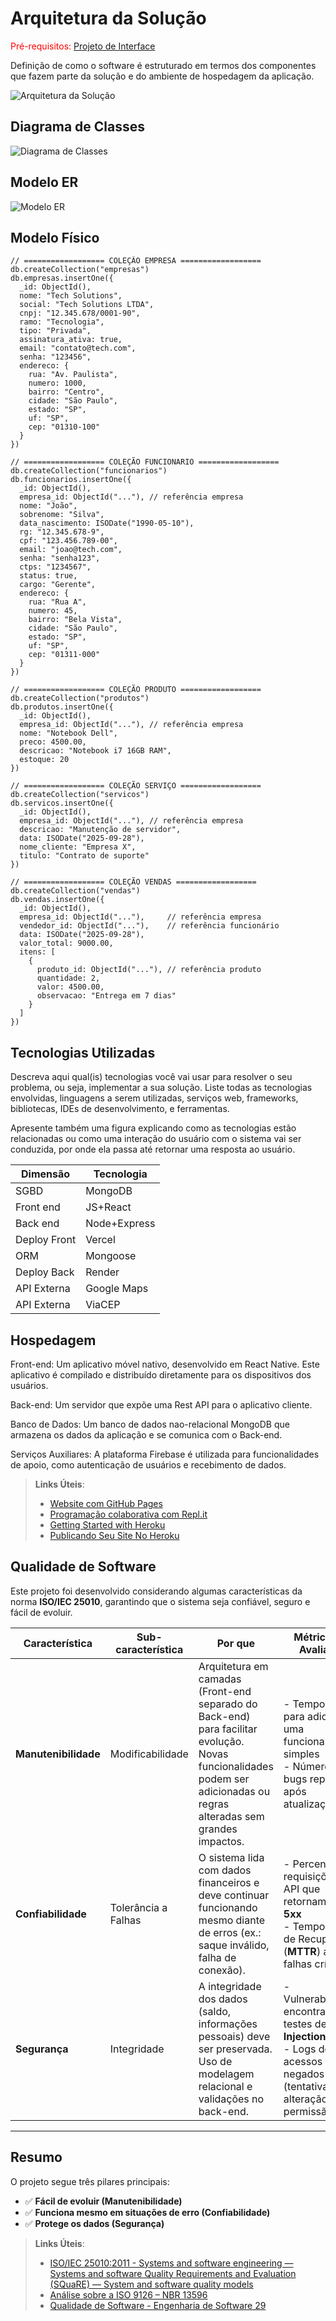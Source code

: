 # Arquitetura da Solução

<span style="color:red">Pré-requisitos: <a href="3-Projeto de Interface.md"> Projeto de Interface</a></span>

Definição de como o software é estruturado em termos dos componentes que fazem parte da solução e do ambiente de hospedagem da aplicação.

![Arquitetura da Solução](img/02-mob-arch.png)

## Diagrama de Classes

![Diagrama de Classes](img/Diagrama_Classe.png)

## Modelo ER

![Modelo ER](img/Modelo_ER1.png)

## Modelo Físico

```
// ================== COLEÇÃO EMPRESA ==================
db.createCollection("empresas")
db.empresas.insertOne({
  _id: ObjectId(),
  nome: "Tech Solutions",
  social: "Tech Solutions LTDA",
  cnpj: "12.345.678/0001-90",
  ramo: "Tecnologia",
  tipo: "Privada",
  assinatura_ativa: true,
  email: "contato@tech.com",
  senha: "123456",
  endereco: {
    rua: "Av. Paulista",
    numero: 1000,
    bairro: "Centro",
    cidade: "São Paulo",
    estado: "SP",
    uf: "SP",
    cep: "01310-100"
  }
})

// ================== COLEÇÃO FUNCIONARIO ==================
db.createCollection("funcionarios")
db.funcionarios.insertOne({
  _id: ObjectId(),
  empresa_id: ObjectId("..."), // referência empresa
  nome: "João",
  sobrenome: "Silva",
  data_nascimento: ISODate("1990-05-10"),
  rg: "12.345.678-9",
  cpf: "123.456.789-00",
  email: "joao@tech.com",
  senha: "senha123",
  ctps: "1234567",
  status: true,
  cargo: "Gerente",
  endereco: {
    rua: "Rua A",
    numero: 45,
    bairro: "Bela Vista",
    cidade: "São Paulo",
    estado: "SP",
    uf: "SP",
    cep: "01311-000"
  }
})

// ================== COLEÇÃO PRODUTO ==================
db.createCollection("produtos")
db.produtos.insertOne({
  _id: ObjectId(),
  empresa_id: ObjectId("..."), // referência empresa
  nome: "Notebook Dell",
  preco: 4500.00,
  descricao: "Notebook i7 16GB RAM",
  estoque: 20
})

// ================== COLEÇÃO SERVIÇO ==================
db.createCollection("servicos")
db.servicos.insertOne({
  _id: ObjectId(),
  empresa_id: ObjectId("..."), // referência empresa
  descricao: "Manutenção de servidor",
  data: ISODate("2025-09-28"),
  nome_cliente: "Empresa X",
  titulo: "Contrato de suporte"
})

// ================== COLEÇÃO VENDAS ==================
db.createCollection("vendas")
db.vendas.insertOne({
  _id: ObjectId(),
  empresa_id: ObjectId("..."),     // referência empresa
  vendedor_id: ObjectId("..."),    // referência funcionário
  data: ISODate("2025-09-28"),
  valor_total: 9000.00,
  itens: [
    {
      produto_id: ObjectId("..."), // referência produto
      quantidade: 2,
      valor: 4500.00,
      observacao: "Entrega em 7 dias"
    }
  ]
})
```
## Tecnologias Utilizadas

Descreva aqui qual(is) tecnologias você vai usar para resolver o seu problema, ou seja, implementar a sua solução. Liste todas as tecnologias envolvidas, linguagens a serem utilizadas, serviços web, frameworks, bibliotecas, IDEs de desenvolvimento, e ferramentas.

Apresente também uma figura explicando como as tecnologias estão relacionadas ou como uma interação do usuário com o sistema vai ser conduzida, por onde ela passa até retornar uma resposta ao usuário.

| **Dimensão**   | **Tecnologia**  |
| ---            | ---             |
| SGBD           | MongoDB         |
| Front end      | JS+React        |
| Back end       | Node+Express    |
| Deploy Front   | Vercel          |
| ORM            | Mongoose        |
| Deploy Back    | Render          |
| API Externa    | Google Maps     |
| API Externa    | ViaCEP          |

## Hospedagem

Front-end: Um aplicativo móvel nativo, desenvolvido em React Native. Este aplicativo é compilado e distribuído diretamente para os dispositivos dos usuários.

Back-end: Um servidor que expõe uma Rest API para o aplicativo cliente.

Banco de Dados: Um banco de dados nao-relacional MongoDB que armazena os dados da aplicação e se comunica com o Back-end.

Serviços Auxiliares: A plataforma Firebase é utilizada para funcionalidades de apoio, como autenticação de usuários e recebimento de dados.

> **Links Úteis**:
>
> - [Website com GitHub Pages](https://pages.github.com/)
> - [Programação colaborativa com Repl.it](https://repl.it/)
> - [Getting Started with Heroku](https://devcenter.heroku.com/start)
> - [Publicando Seu Site No Heroku](http://pythonclub.com.br/publicando-seu-hello-world-no-heroku.html)

## Qualidade de Software

Este projeto foi desenvolvido considerando algumas características da norma **ISO/IEC 25010**, garantindo que o sistema seja confiável, seguro e fácil de evoluir.


| Característica  | Sub-característica | Por que | Métricas de Avaliação |
|-----------------|--------------------|---------|------------------------|
| **Manutenibilidade** | Modificabilidade | Arquitetura em camadas (Front-end separado do Back-end) para facilitar evolução. Novas funcionalidades podem ser adicionadas ou regras alteradas sem grandes impactos. | - Tempo médio para adicionar uma funcionalidade simples<br>- Número de bugs reportados após atualizações |
| **Confiabilidade** | Tolerância a Falhas | O sistema lida com dados financeiros e deve continuar funcionando mesmo diante de erros (ex.: saque inválido, falha de conexão). | - Percentual de requisições à API que retornam erro **5xx**<br>- Tempo Médio de Recuperação (**MTTR**) após falhas críticas |
| **Segurança** | Integridade | A integridade dos dados (saldo, informações pessoais) deve ser preservada. Uso de modelagem relacional e validações no back-end. | - Vulnerabilidades encontradas em testes de **SQL Injection**<br>- Logs de acessos negados (tentativas de alteração sem permissão) |

---

## Resumo
O projeto segue três pilares principais:  

- ✅ **Fácil de evoluir (Manutenibilidade)**  
- ✅ **Funciona mesmo em situações de erro (Confiabilidade)**  
- ✅ **Protege os dados (Segurança)**  


> **Links Úteis**:
>
> - [ISO/IEC 25010:2011 - Systems and software engineering — Systems and software Quality Requirements and Evaluation (SQuaRE) — System and software quality models](https://www.iso.org/standard/35733.html/)
> - [Análise sobre a ISO 9126 – NBR 13596](https://www.tiespecialistas.com.br/analise-sobre-iso-9126-nbr-13596/)
> - [Qualidade de Software - Engenharia de Software 29](https://www.devmedia.com.br/qualidade-de-software-engenharia-de-software-29/18209/)
